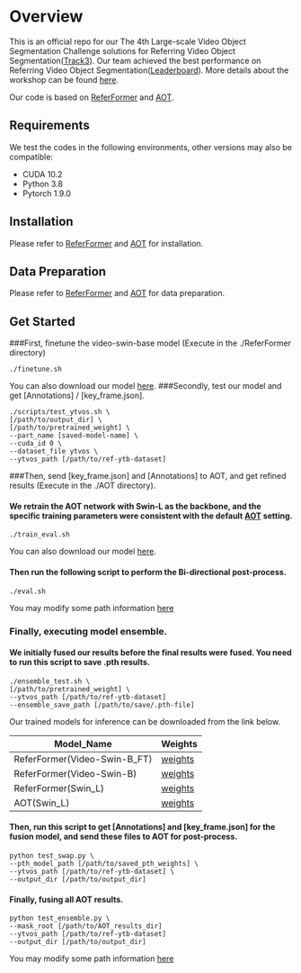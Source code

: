 # Overview

This is an official repo for our The 4th Large-scale Video Object Segmentation Challenge solutions for Referring Video Object Segmentation([Track3](https://youtube-vos.org/dataset/rvos/)). Our team achieved the best performance on Referring Video Object Segmentation([Leaderboard](https://codalab.lisn.upsaclay.fr/competitions/3282#results)). More details about the workshop can be found [here](https://youtube-vos.org/challenge/2022/).

Our code is based on [ReferFormer](https://github.com/wjn922/referformer) and [AOT](https://github.com/yoxu515/aot-benchmark).

## Requirements

We test the codes in the following environments, other versions may also be compatible:
- CUDA 10.2
- Python 3.8
- Pytorch 1.9.0

## Installation
Please refer to [ReferFormer](ReferFormer/docs/install.md) and [AOT](AOT/README.md) for installation.

## Data Preparation
Please refer to [ReferFormer](ReferFormer/docs/data.md) and [AOT](AOT/README.md) for data preparation.

## Get Started

###First, finetune the video-swin-base model (Execute in the ./ReferFormer directory)

```
./finetune.sh
```
You can also download our model [here]().
###Secondly, test our model and get [Annotations] / [key_frame.json].

```
./scripts/test_ytvos.sh \
[/path/to/output_dir] \
[/path/to/pretrained_weight] \
--part_name [saved-model-name] \
--cuda_id 0 \
--dataset_file ytvos \
--ytvos_path [/path/to/ref-ytb-dataset]
```

###Then, send [key_frame.json] and [Annotations] to AOT, and get refined results (Execute in the ./AOT directory).
#### We retrain the AOT network with Swin-L as the backbone, and the specific training parameters were consistent with the default [AOT](AOT/README.md) setting.

```
./train_eval.sh
```
You can also download our model [here]().
#### Then run the following script to perform the Bi-directional post-process.

```
./eval.sh
```
You may modify some path information [here](AOT/configs/default.py)

### Finally, executing model ensemble.
#### We initially fused our results before the final results were fused. You need to run this script to save .pth results. 

```
./ensemble_test.sh \
[/path/to/pretrained_weight] \
--ytvos_path [/path/to/ref-ytb-dataset]
--ensemble_save_path [/path/to/save/.pth-file]
```


Our trained models for inference can be downloaded from the link below.

|  Model_Name   | Weights  |
|  ----  | ----  |
| ReferFormer(Video-Swin-B_FT)	  |  [weights](https://drive.google.com/file/d/18a96TEj8yY3Nb0Xf5WFLKmxPaazaFQ02/view?usp=sharing) |
| ReferFormer(Video-Swin-B)  | [weights](https://drive.google.com/file/d/19XO5VoR6qTE3VNLF-IjYzabL-2tb9E14/view) |
| ReferFormer(Swin_L) | [weights](https://drive.google.com/file/d/1JeppEr8m0O9844xncSfSZrYE_NH8oXb7/view) |
| AOT(Swin_L) | [weights](https://drive.google.com/file/d/13Fq7DhQETxCRPkU53ggLSWYn4-qrPz8V/view?usp=sharing) |

#### Then, run this script to get [Annotations] and [key_frame.json] for the fusion model, and send these files to AOT for post-process.

```
python test_swap.py \
--pth_model_path [/path/to/saved_pth_weights] \
--ytvos_path [/path/to/ref-ytb-dataset] \
--output_dir [/path/to/output_dir]
```
#### Finally, fusing all AOT results.

```
python test_ensemble.py \
--mask_root [/path/to/AOT_results_dir]
--ytvos_path [/path/to/ref-ytb-dataset]
--output_dir [/path/to/output_dir]
```
You may modify some path information [here](ReferFormer/test_ensemble.py)
